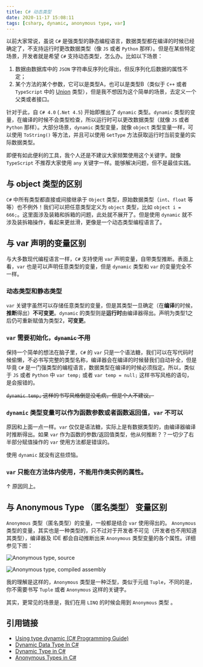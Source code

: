 ```yaml
---
title: C# 动态类型
date: 2020-11-17 15:08:11
tags: [csharp, dynamic, anonymous type, var]
---
```


以前大家常说，虽说 `C#` 是强类型的静态编程语言，数据类型都在编译的时候已经确定了，不支持运行时更改数据类型（像 `JS` 或者 `Python` 那样）。但是在某些特定场景，开发者就是希望 `C#` 支持动态类型，怎么办。比如以下场景：

1. 数据由数据库中的 `JSON` 字符串反序列化得出，但反序列化后数据的属性不定；
2. 某个方法的某个参数，它可以是类型A，也可以是类型B（类似于 `C++` 或者 `TypeScript` 中的 [Union](https://en.cppreference.com/w/cpp/language/union) 类型），但是我不想因为这个简单的场景，去定义一个父类或者接口。

针对于此，自 `C# 4.0` (`.Net 4.5`) 开始即推出了 `dynamic` 类型。`dynamic` 类型的变量，在编译的时候不会类型检查，所以运行时可以更改数据类型（就像 `JS` 或者 `Python` 那样）。大部分场景，`dynamic` 类型变量，就像 `object` 类型变量一样，可以使用 `ToString()` 等方法，并且可以使用 `GetType` 方法获取运行时当前变量的实际数据类型。

即便有如此便利的工具，我个人还是不建议大家频繁使用这个关键字。就像 `TypeScript` 不推荐大家使用 `any` 关键字一样。能够解决问题，但不是最佳实践。

## 与 object 类型的区别

`C#` 中所有类型都直接或间接继承于 `Object` 类型，原始数据类型（`int`、`float` 等等）也不例外！我们可以把任意类型定义为 `object` 类型，比如 `object i = 666;`。这里面涉及装箱和拆箱的问题，此处就不展开了。但是使用 `dynamic` 就不涉及装拆箱操作，看起来更丝滑，更像是一个动态类型编程语言了。

## 与 var 声明的变量区别

与大多数现代编程语言一样，`C#` 支持使用 `var` 声明变量，自带类型推断。表面上看，`var` 也是可以声明任意类型的变量，但是 `dynamic` 类型和 `var` 的变量完全不一样。

### 动态类型和静态类型

`var` 关键字虽然可以存储任意类型的变量，但是其类型一旦确定（在**编译**的时候，**推断**得出）**不可变更**。`dynamic` 的类型则是**运行时**由编译器得出。声明为类型1之后仍可重新赋值为类型2，**可变更**。

### `var` 需要初始化，~~`dynamic` 不用~~

保持一个简单的想法在脑子里，`C#` 的 `var` 只是一个语法糖，我们可以在写代码时候偷懒，不必书写完整的类型名称，编译器会在编译的时候替我们自动补全，但是毕竟 `C#` 是一门强类型的编程语言，数据类型在编译的时候必须指定。所以，类似于 `JS` 或者 `Python` 中 `var temp;` 或者 `var temp = null;` 这样书写风格的语句，是会报错的。

~~`dynamic temp;` 这样的书写风格倒是没毛病，但是个人不建议。~~

### `dynamic` 类型变量可以作为函数参数或者函数返回值，`var` 不可以

原因和上面一点一样。`var` 仅仅是语法糖，实际上是有数据类型的，由编译器编译时推断得出。如果 `var` 作为函数的参数/返回值类型，他从何推断？？一切少了右半部分赋值操作的 `var` 使用方法都是错误的。

使用 `dynamic` 就没有这些烦恼。

### `var` 只能在方法体内使用，不能用作类实例的属性。

↑ 原因同上。

## 与 Anonymous Type （匿名类型） 变量区别

`Anonymous` 类型（匿名类型）的变量，一般都是结合 `var` 使用得出的。 `Anonymous` 类型的变量，其实也是一种类型的，只不过对于开发者不可见（开发者也不用知道其类型），编译器及 IDE 都会自动推断出来 `Anonymous` 类型变量的各个属性。详细参见下图：

![Anonymous type, source](/img/csharp-dynamic-type/anonymous-type.png)

![Anonymous type, compiled assembly](/img/csharp-dynamic-type/anonymous-type-2.png)

我的理解是这样的，`Anonymous` 类型是一种泛型，类似于元组 `Tuple`，不同的是，你不需要书写 `Tuple` 或者 `Anonymous` 这样的关键字。<ZLink link="https://docs.microsoft.com/en-us/dotnet/standard/base-types/choosing-between-anonymous-and-tuple"/>

其实，更常见的场景是，我们在用 `LINQ` 的时候会用到 `Anonymous` 类型 <ZLink link="https://docs.microsoft.com/en-us/dotnet/csharp/programming-guide/concepts/linq/features-that-support-linq#anonymous-types"/>。

## 引用链接

- [Using type dynamic (C# Programming Guide)](https://docs.microsoft.com/en-us/dotnet/csharp/programming-guide/types/using-type-dynamic)
- [Dynamic Data Type In C#](https://www.c-sharpcorner.com/UploadFile/f0b2ed/dynamic-data-type-in-C-Sharp/)
- [Dynamic Type in C#](https://thedotnetguide.com/dynamic-type-in-csharp)
- [Anonymous Types in C#](https://thedotnetguide.com/anonymous-types-in-csharp/)
